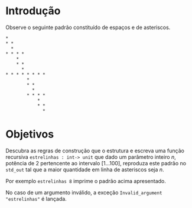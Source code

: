 <script>
MathJax = {
  loader: {load: ['input/asciimath', 'output/chtml']},
  asciimath: {
    delimiters: [['$','$'], ['`','`']]
  }
}
</script>

<script src="https://polyfill.io/v3/polyfill.min.js?features=es6"></script>
<script type="text/javascript" id="MathJax-script" async
  src="https://cdn.jsdelivr.net/npm/mathjax@3/es5/startup.js"></script>

# Introdução

Observe o seguinte padrão constituído de espaços e de asteriscos. 

```pseudocode
*
* *
  *
* * * *
    *
    * *
      *
* * * * * * * *
        *
        * *
          *
        * * * *
            *
            * *
              *
```


# Objetivos

Descubra as regras de construção que o estrutura e escreva uma função recursiva `estrelinhas : int-> unit` que dado um parâmetro inteiro $n$, potência de $2$ pertencente ao intervalo $[1\ldots 100]$, reproduza este padrão no `std_out` tal que a maior quantidade em linha de asteriscos seja $n$.

Por exemplo `estrelinhas 8` imprime o padrão acima apresentado.

No caso de um argumento inválido, a exceção `Invalid_argument "estrelinhas"` é lançada.
